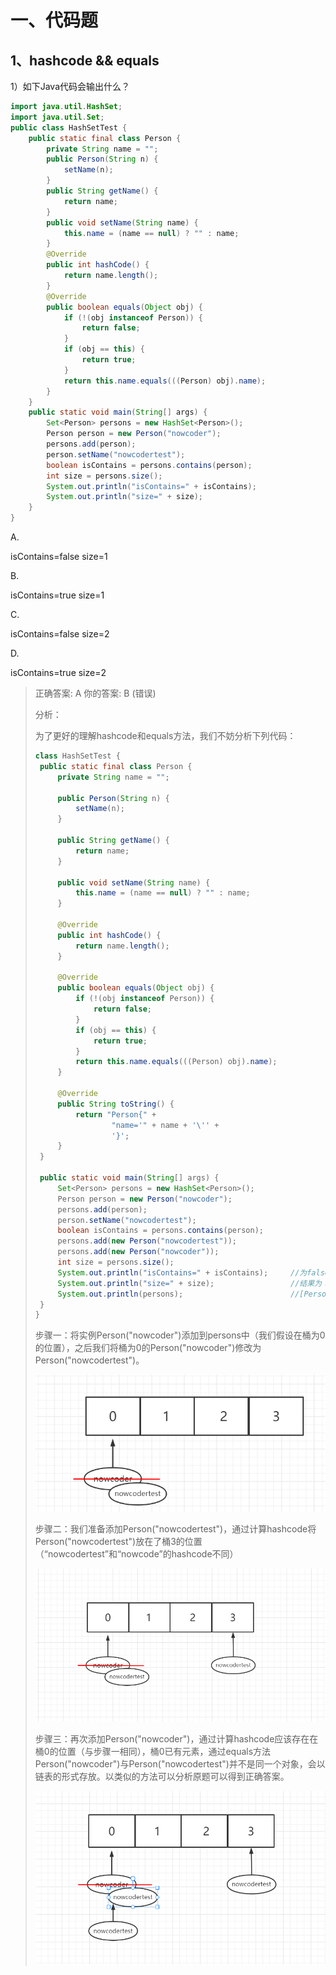 # 一、代码题

## 1、hashcode && equals

1）如下Java代码会输出什么？

```java
import java.util.HashSet;
import java.util.Set;
public class HashSetTest {
    public static final class Person {
        private String name = "";
        public Person(String n) {
            setName(n);
        }
        public String getName() {
            return name;
        }
        public void setName(String name) {
            this.name = (name == null) ? "" : name;
        }
        @Override
        public int hashCode() {
            return name.length();
        }
        @Override
        public boolean equals(Object obj) {
            if (!(obj instanceof Person)) {
                return false;
            }
            if (obj == this) {
                return true;
            }
            return this.name.equals(((Person) obj).name);
        }
    }
    public static void main(String[] args) {
        Set<Person> persons = new HashSet<Person>();
        Person person = new Person("nowcoder");
        persons.add(person);
        person.setName("nowcodertest");
        boolean isContains = persons.contains(person);
        int size = persons.size();
        System.out.println("isContains=" + isContains);
        System.out.println("size=" + size);
    }
}
```

A.

isContains=false
size=1

B.

isContains=true
size=1

C.

isContains=false
size=2

D.

isContains=true
size=2

> 正确答案: A  你的答案: B (错误)
>
> 分析：
>
> 为了更好的理解hashcode和equals方法，我们不妨分析下列代码：
>
> ```java
> class HashSetTest {
>  public static final class Person {
>      private String name = "";
> 
>      public Person(String n) {
>          setName(n);
>      }
> 
>      public String getName() {
>          return name;
>      }
> 
>      public void setName(String name) {
>          this.name = (name == null) ? "" : name;
>      }
> 
>      @Override
>      public int hashCode() {
>          return name.length();
>      }
> 
>      @Override
>      public boolean equals(Object obj) {
>          if (!(obj instanceof Person)) {
>              return false;
>          }
>          if (obj == this) {
>              return true;
>          }
>          return this.name.equals(((Person) obj).name);
>      }
> 
>      @Override
>      public String toString() {
>          return "Person{" +
>                  "name='" + name + '\'' +
>                  '}';
>      }
>  }
> 
>  public static void main(String[] args) {
>      Set<Person> persons = new HashSet<Person>();
>      Person person = new Person("nowcoder");
>      persons.add(person);
>      person.setName("nowcodertest");
>      boolean isContains = persons.contains(person);
>      persons.add(new Person("nowcodertest"));
>      persons.add(new Person("nowcoder"));
>      int size = persons.size();
>      System.out.println("isContains=" + isContains);     //为false
>      System.out.println("size=" + size);                 //结果为：3
>      System.out.println(persons);                        //[Person{name='nowcodertest'}, Person{name='nowcoder'}, Person{name='nowcodertest'}]
>  }
> }
> ```
>
> 步骤一：将实例Person("nowcoder")添加到persons中（我们假设在桶为0的位置），之后我们将桶为0的Person("nowcoder")修改为Person("nowcodertest")。
>
> ![image-20220203202031465](imgs/image-20220203202031465.png)
>
> 步骤二：我们准备添加Person("nowcodertest")，通过计算hashcode将Person("nowcodertest")放在了桶3的位置（“nowcodertest”和“nowcode”的hashcode不同）
>
> ![image-20220203223923774](imgs/image-20220203223923774.png)
>
> 步骤三：再次添加Person("nowcoder")，通过计算hashcode应该存在在桶0的位置（与步骤一相同），桶0已有元素，通过equals方法Person("nowcoder")与Person("nowcodertest")并不是同一个对象，会以链表的形式存放。以类似的方法可以分析原题可以得到正确答案。
>
> ![image-20220203224233953](imgs/image-20220203224233953.png)

